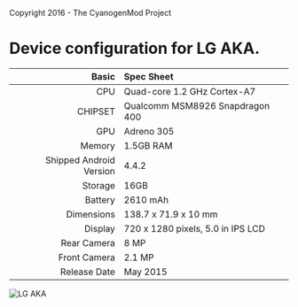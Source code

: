 Copyright 2016 - The CyanogenMod Project

Device configuration for LG AKA.
=====================================

Basic   | Spec Sheet
-------:|:-------------------------
CPU     | Quad-core 1.2 GHz Cortex-A7
CHIPSET | Qualcomm MSM8926 Snapdragon 400
GPU     | Adreno 305
Memory  | 1.5GB RAM
Shipped Android Version | 4.4.2
Storage | 16GB
Battery | 2610 mAh
Dimensions | 138.7 x 71.9 x 10 mm
Display | 720 x 1280 pixels, 5.0 in IPS LCD
Rear Camera  | 8 MP
Front Camera | 2.1 MP
Release Date | May 2015


![LG AKA](http://i-cdn.phonearena.com/images/articles/174687-image/The-LG-AKA.jpg "LG AKA")
